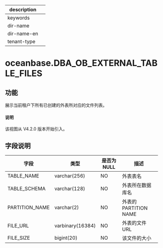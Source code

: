 |description||
|---|---|
|keywords||
|dir-name||
|dir-name-en||
|tenant-type||

# oceanbase.DBA_OB_EXTERNAL_TABLE_FILES

## 功能

展示当前租户下所有已创建的外表所对应的文件列表。

<main id="notice" type='explain'>
  <h4>说明</h4>
  <p>该视图从 V4.2.0 版本开始引入。</p>
</main>

## 字段说明

| **字段** | **类型** | **是否为 NULL** | **描述** |
| --- | --- | --- | --- |
| TABLE_NAME | varchar(256) | NO | 外表表名 |
| TABLE_SCHEMA | varchar(128) | NO | 外表所在数据库名 |
| PARTITION_NAME | varchar(2) | NO | 外表的 PARTITION NAME |
| FILE_URL | varbinary(16384) | NO | 外表的文件 URL |
| FILE_SIZE | bigint(20) | NO | 该文件的大小 |
